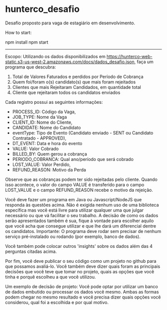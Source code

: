 # hunterco_desafio
Desafio proposto para vaga de estagiário em desenvolvimento.

How to start:

npm install
npm start

____

Escopo: 
Utilizando os dados disponibilizados em https://hunterco-web-static.s3-us-west-2.amazonaws.com/docs/dados_desafio.json, faça um programa que descubra:

1) Total de Valores Faturados e perdidos por Período de Cobrança
2) Quem foi/foram o(s) candidato(s) que mais foram rejeitados
3) Clientes que mais Rejeitaram Candidados, em quantidade total
4) Cliente que rejeitaram todos os candidatos enviados


Cada registro possui as seguintes informações:
* PROCESS_ID: Código da Vaga,
* JOB_TYPE: Nome da Vaga
* CLIENT_ID: Nome do Cliente,
* CANDIDATE: Nome do Candidato
* eventType: Tipo de Evento (Candidato enviado - SENT ou Candidato Contratado - APPROVED),
* DT_EVENT: Data e hora do evento
* VALUE: Valor Cobrado
* BILLED_BY: Quem gerou a cobrança
* PERIODO_COBRANCA: Qual ano/período que será cobrado
* LOST_VALUE: Valor Perdido,
* REFUND_REASON: Motivo da Perda

Observe que as cobranças podem ter sido rejeitadas pelo cliente. Quando isso acontece, o valor do campo VALUE é transferido para o campo LOST_VALUE e o campo REFUND_REASON recebe o motivo da rejeição.


Você deve fazer um programa em Java ou Javascript/NodeJS que responda às questões acima. Não é exigida nenhum uso de uma biblioteca específica mas você está livre para utilizar qualquer uma que julgar necessário ou que vá facilitar o seu trabalho. A decisão de como os dados serão apresentados também é sua, fique à vontade para escolher aquilo que você acha que consegue utilizar e que lhe dará um diferencial dentre os candidatos.
Importante: O programa deve rodar sem precisar de nenhum serviço pré-instalado ou rodando (por exemplo, banco de dados).

Você também pode colocar outros 'insights' sobre os dados além das 4 perguntas citadas acima.

Por fim, você deve publicar o seu código como um projeto no github para que possamos avaliá-lo. Você também deve dizer quais foram as principais decisões que você teve que tomar no projeto, quais as opções que você tinha e porquê escolheu a que você utilizou.

Um exemplo de decisão de projeto: Você pode optar por utilizar um banco de dados embutido ou processar os dados você mesmo. Ambas as formas podem chegar no mesmo resultado e você precisa dizer quais opções você considerou, qual foi a escolhida e por qual motivo.
